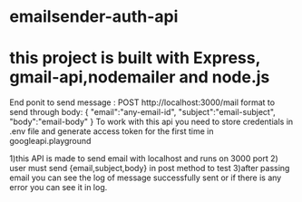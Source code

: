# emailsender-auth-api
# this project is built with Express, gmail-api,nodemailer and node.js

End ponit to send message :
POST     http://localhost:3000/mail
format to send through body:
{
  "email":"any-email-id",
  "subject":"email-subject",
  "body":"email-body"
}
To work with this api you need to store credentials in .env file and generate access token for the first time  in googleapi.playground

1)this API is made to send email with localhost and runs on 3000 port
2) user must send {email,subject,body} in post method to test
3)after passing email you can see the log of message successfully sent or if there is any error you can see it in log.

